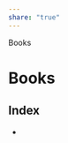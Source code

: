 ```yaml
---
share: "true"
---
```

Books
# Books

## Index
<div><ul class="dataview list-view-ul"><li><span></span></li></ul></div>

